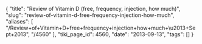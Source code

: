 {
    "title": "Review of Vitamin D (free, frequency, injection, how much)",
    "slug": "review-of-vitamin-d-free-frequency-injection-how-much",
    "aliases": [
        "/Review+of+Vitamin+D+free+frequency+injection+how+much+\u2013+Sept+2013",
        "/4560"
    ],
    "tiki_page_id": 4560,
    "date": "2013-09-13",
    "tags": []
}